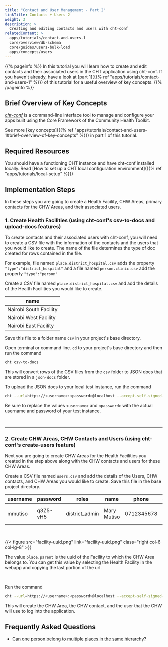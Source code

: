 ```yaml
---
title: "Contact and User Management - Part 2"
linkTitle: Contacts + Users 2
weight: 3
description: >
  Creating and editing contacts and users with cht-conf
relatedContent: >
  apps/tutorials/contact-and-users-1
  core/overview/db-schema
  core/guides/users-bulk-load
  apps/concepts/users
---
```


{{% pageinfo %}}
In this tutorial you will learn how to create and edit contacts and their associated users in the CHT application using cht-conf. If you haven't already, have a look at [part 1]({{% ref "apps/tutorials/contact-and-users-1" %}}) of this tutorial for a useful overview of key concepts.
{{% /pageinfo %}}

## Brief Overview of Key Concepts

[*cht-conf*](https://github.com/medic/cht-conf) is a command-line interface tool to manage and configure your apps built using the Core Framework of the Community Health Toolkit.

See more [key concepts]({{% ref "apps/tutorials/contact-and-users-1#brief-overview-of-key-concepts" %}}) in part 1 of this tutorial.

## Required Resources

You should have a functioning CHT instance and have cht-conf installed locally. Read [How to set up a CHT local configuration environment]({{% ref "apps/tutorials/local-setup" %}})

## Implementation Steps

In these steps you are going to create a Health Facility, CHW Areas, primary contacts for the CHW Areas, and their associated users.


### 1. Create Health Facilities (using cht-conf's csv-to-docs and upload-docs features)

To create contacts and their associated users with cht-conf, you will need to create a CSV file with the information of the contacts and the users that you would like to create. The name of the file determines the type of doc created for rows contained in the file.

For example, file named `place.district_hospital.csv` adds the property `"type":"district_hospital"` and a file named `person.clinic.csv` add the property `"type":"person"`

Create a CSV file named `place.district_hospital.csv` and add the details of the Health Facilities you would like to create.

| name                   |
| ---                    |
| Nairobi South Facility |
| Nairobi West Facility  |
| Nairobi East Facility  |

Save this file to a folder name `csv` in your project's base directory.

Open terminal or command line. `cd` to your project's base directory and then run the command

```zsh
cht csv-to-docs
```

This will convert rows of the CSV files from the `csv` folder to JSON docs that are stored in a `json-docs` folder.

To upload the JSON docs to your local test instance, run the command

```zsh
cht --url=https://<username>:<password>@localhost --accept-self-signed-certs upload-docs
```

Be sure to replace the values `<username>` and `<password>` with the actual username and password of your test instance.

<br clear="all">

 *****

### 2. Create CHW Areas, CHW Contacts and Users (using cht-conf's create-users feature)

Next you are going to create CHW Areas for the Health Facilities you created in the step above along with the CHW contacts and users for these CHW Areas.

Create a CSV file named `users.csv` and add the details of the Users, CHW contacts, and CHW Areas you would like to create. Save this file in the base project directory.

| username | password | roles | name | phone | contact.name | contact.phone | contact.sex | contact.age | place.type | place.name | place.parent |
| --- | --- | --- | --- | --- | --- | --- | --- | --- | --- | --- | --- |
| mmutiso | q3Z5-vH5 | district_admin | Mary Mutiso | 0712345678 | Mary Mutiso | 0712345678 | Female | 36 | health_center | Mary Mutiso's Area | `<facility uuid>` |

<br clear="all">	

{{< figure src="facility-uuid.png" link="facility-uuid.png" class="right col-6 col-lg-8" >}}	

The value `place.parent` is the uuid of the Facility to which the CHW Area belongs to. You can get this value by selecting the Health Facility in the webapp and copying the last portion of the url.

<br clear="all">

Run the command

```zsh
cht --url=https://<username>:<password>@localhost --accept-self-signed-certs create-users
```

This will create the CHW Area, the CHW contact, and the user that the CHW will use to log into the application.

## Frequently Asked Questions

- [Can one person belong to multiple places in the same hierarchy?](https://forum.communityhealthtoolkit.org/t/can-one-person-belong-to-multiple-places-in-the-same-hierarchy/101)
